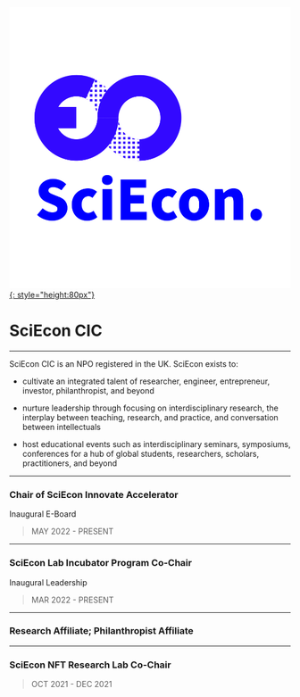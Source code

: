 [![SciEcon](../img/logos/sciecon2.jpg){: style="height:80px"}](https://www.sciecon.org/)

# SciEcon CIC

---

SciEcon CIC is an NPO registered in the UK. SciEcon exists to:

- cultivate an integrated talent of researcher, engineer, entrepreneur, investor, philanthropist, and beyond

- nurture leadership through focusing on interdisciplinary research, the interplay between teaching, research, and practice, and conversation between intellectuals

- host educational events such as interdisciplinary seminars, symposiums, conferences for a hub of global students, researchers, scholars, practitioners, and beyond

<!-- [![SciEcon](../img/logos/sciecon.png){: style="height:80px"}](https://www.sciecon.org/) -->

---

### Chair of SciEcon Innovate Accelerator

Inaugural E-Board

> MAY 2022 - PRESENT

---

### SciEcon Lab Incubator Program Co-Chair

Inaugural Leadership

> MAR 2022 - PRESENT

---

### Research Affiliate; Philanthropist Affiliate

---

### SciEcon NFT Research Lab Co-Chair

> OCT 2021 - DEC 2021
